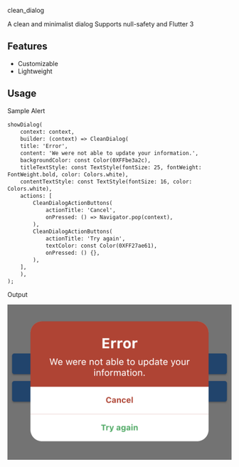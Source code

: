 clean_dialog

A clean and minimalist dialog Supports null-safety and Flutter 3

## Features

- Customizable
- Lightweight 

## Usage

Sample Alert
```
showDialog(
    context: context,
    builder: (context) => CleanDialog(
    title: 'Error',
    content: 'We were not able to update your information.',
    backgroundColor: const Color(0XFFbe3a2c),
    titleTextStyle: const TextStyle(fontSize: 25, fontWeight: FontWeight.bold, color: Colors.white),
    contentTextStyle: const TextStyle(fontSize: 16, color: Colors.white),
    actions: [
        CleanDialogActionButtons(
            actionTitle: 'Cancel',
            onPressed: () => Navigator.pop(context),
        ),
        CleanDialogActionButtons(
            actionTitle: 'Try again',
            textColor: const Color(0XFF27ae61),
            onPressed: () {},
        ),
    ],
    ),
);
```
Output

![errorexample](.github/exp.jpg)

